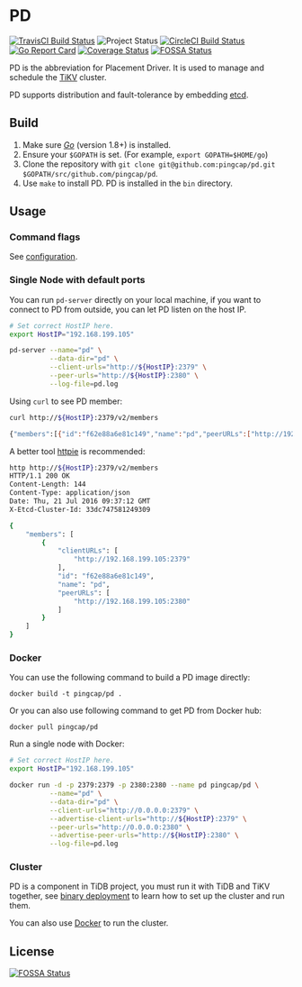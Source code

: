 # PD 

[![TravisCI Build Status](https://travis-ci.org/pingcap/pd.svg?branch=master)](https://travis-ci.org/pingcap/pd)
![Project Status](https://img.shields.io/badge/version-1.0-green.svg)
[![CircleCI Build Status](https://circleci.com/gh/pingcap/pd.svg?style=shield)](https://circleci.com/gh/pingcap/pd)
[![Go Report Card](https://goreportcard.com/badge/github.com/pingcap/pd)](https://goreportcard.com/report/github.com/pingcap/pd)
[![Coverage Status](https://coveralls.io/repos/github/pingcap/pd/badge.svg?branch=master)](https://coveralls.io/github/pingcap/pd?branch=master)
[![FOSSA Status](https://app.fossa.io/api/projects/git%2Bgithub.com%2Fgregwebs%2Fpd.svg?type=shield)](https://app.fossa.io/projects/git%2Bgithub.com%2Fgregwebs%2Fpd?ref=badge_shield)

PD is the abbreviation for Placement Driver. It is used to manage and schedule the [TiKV](https://github.com/pingcap/tikv) cluster. 

PD supports distribution and fault-tolerance by embedding [etcd](https://github.com/coreos/etcd). 

## Build

1. Make sure [​*Go*​](https://golang.org/) (version 1.8+) is installed.
2. Ensure your `$GOPATH` is set. (For example, `export GOPATH=$HOME/go`)
3. Clone the repository with `git clone git@github.com:pingcap/pd.git $GOPATH/src/github.com/pingcap/pd`.
4. Use `make` to install PD. PD is installed in the `bin` directory.

## Usage

### Command flags

See [configuration](https://github.com/pingcap/docs/blob/master/op-guide/configuration.md#placement-driver-pd).

### Single Node with default ports

You can run `pd-server` directly on your local machine, if you want to connect to PD from outside, 
you can let PD listen on the host IP.

```bash
# Set correct HostIP here. 
export HostIP="192.168.199.105"

pd-server --name="pd" \
          --data-dir="pd" \
          --client-urls="http://${HostIP}:2379" \
          --peer-urls="http://${HostIP}:2380" \
          --log-file=pd.log
```

Using `curl` to see PD member:

```bash
curl http://${HostIP}:2379/v2/members

{"members":[{"id":"f62e88a6e81c149","name":"pd","peerURLs":["http://192.168.199.105:2380"],"clientURLs":["http://192.168.199.105:2379"]}]}
```

A better tool [httpie](https://github.com/jkbrzt/httpie) is recommended:

```bash
http http://${HostIP}:2379/v2/members
HTTP/1.1 200 OK
Content-Length: 144
Content-Type: application/json
Date: Thu, 21 Jul 2016 09:37:12 GMT
X-Etcd-Cluster-Id: 33dc747581249309

{
    "members": [
        {
            "clientURLs": [
                "http://192.168.199.105:2379"
            ], 
            "id": "f62e88a6e81c149", 
            "name": "pd", 
            "peerURLs": [
                "http://192.168.199.105:2380"
            ]
        }
    ]
}
```

### Docker

You can use the following command to build a PD image directly:

```
docker build -t pingcap/pd .
```

Or you can also use following command to get PD from Docker hub:

```
docker pull pingcap/pd
```

Run a single node with Docker: 

```bash
# Set correct HostIP here. 
export HostIP="192.168.199.105"

docker run -d -p 2379:2379 -p 2380:2380 --name pd pingcap/pd \
          --name="pd" \
          --data-dir="pd" \
          --client-urls="http://0.0.0.0:2379" \
          --advertise-client-urls="http://${HostIP}:2379" \
          --peer-urls="http://0.0.0.0:2380" \
          --advertise-peer-urls="http://${HostIP}:2380" \
          --log-file=pd.log
```

### Cluster

PD is a component in TiDB project, you must run it with TiDB and TiKV together, see 
[binary deployment](https://github.com/pingcap/docs/blob/master/op-guide/binary-deployment.md) to learn 
how to set up the cluster and run them.

You can also use [Docker](https://github.com/pingcap/docs/blob/master/op-guide/docker-deployment.md) to 
run the cluster.


## License
[![FOSSA Status](https://app.fossa.io/api/projects/git%2Bgithub.com%2Fgregwebs%2Fpd.svg?type=large)](https://app.fossa.io/projects/git%2Bgithub.com%2Fgregwebs%2Fpd?ref=badge_large)